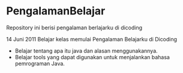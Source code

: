 # PengalamanBelajar
Repository ini berisi pengalaman berlajarku di dicoding

14 Juni 2011
Belajar kelas memulai Pengalaman Belajarku di Dicoding
  * Belajar tentang apa itu java dan alasan menggunakannya.
  * Belajar tools yang dapat digunakan untuk menjalankan bahasa pemrograman Java.
